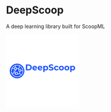 # DeepScoop
A deep learning library built for ScoopML

![Deploy](https://github.com/ScoopML/DeepScoop/blob/main/img/ScoopDeep.png)
